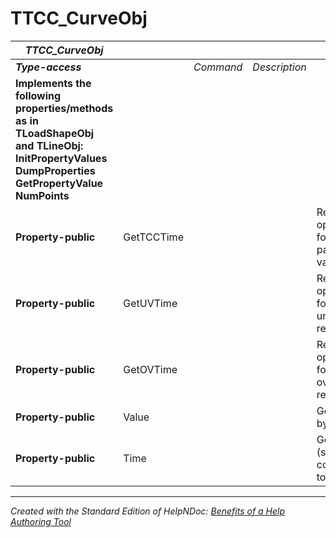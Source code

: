 # TTCC_CurveObj

| ***TTCC\_CurveObj*** |  |  |  |  |
| --- | --- | --- | --- | --- |
| ***Type-access*** |  | *Command* | *Description* |  |
| **Implements the following properties/methods as in TLoadShapeObj and TLineObj:** **InitPropertyValues**&nbsp; **DumpProperties** **GetPropertyValue** **NumPoints** |  |  |  |  |
| **Property-public** | GetTCCTime |  |  | Return operating time for a particular time value. |
| **Property-public** | GetUVTime |  |  | Return operating time for undervoltage relay. |
| **Property-public** | GetOVTime |  |  | Return operating time for overvoltage relay. |
| **Property-public** | Value |  |  | Get C\_Value by index. |
| **Property-public** | Time |  |  | Get time value (sec) corresponding to point index. |



***
_Created with the Standard Edition of HelpNDoc: [Benefits of a Help Authoring Tool](<https://www.helpauthoringsoftware.com>)_
